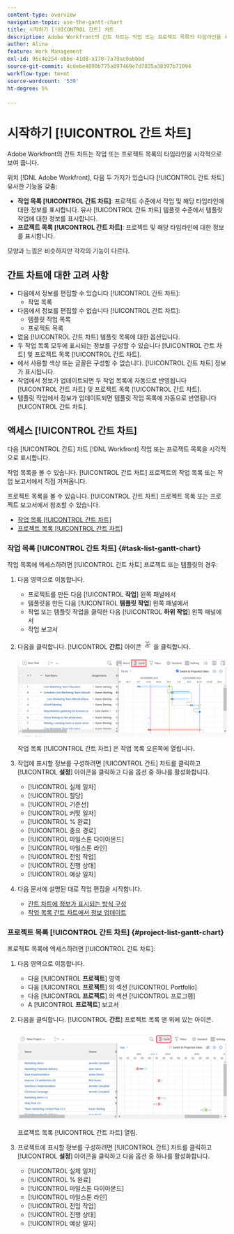 ```yaml
---
content-type: overview
navigation-topic: use-the-gantt-chart
title: 시작하기 [!UICONTROL 간트] 차트
description: Adobe Workfront의 간트 차트는 작업 또는 프로젝트 목록의 타임라인을 시각적으로 보여 줍니다.
author: Alina
feature: Work Management
exl-id: 96c4e254-ebbe-41d8-a178-7a79ac0abbbd
source-git-commit: 4cdebe4890b775a097469e7d7035a38397b71094
workflow-type: tm+mt
source-wordcount: '539'
ht-degree: 5%

---
```


# 시작하기 [!UICONTROL 간트 차트]

Adobe Workfront의 간트 차트는 작업 또는 프로젝트 목록의 타임라인을 시각적으로 보여 줍니다.

위치 [!DNL Adobe Workfront], 다음 두 가지가 있습니다 [!UICONTROL 간트 차트] 유사한 기능을 갖춤:

* **작업 목록 [!UICONTROL 간트 차트]**: 프로젝트 수준에서 작업 및 해당 타임라인에 대한 정보를 표시합니다. 유사 [!UICONTROL 간트 차트] 템플릿 수준에서 템플릿 작업에 대한 정보를 표시합니다.
* **프로젝트 목록 [!UICONTROL 간트 차트]**: 프로젝트 및 해당 타임라인에 대한 정보를 표시합니다.

모양과 느낌은 비슷하지만 각각의 기능이 다르다.

## 간트 차트에 대한 고려 사항

* 다음에서 정보를 편집할 수 있습니다 [!UICONTROL 간트 차트]:
   * 작업 목록
* 다음에서 정보를 편집할 수 없습니다 [!UICONTROL 간트 차트]:
   * 템플릿 작업 목록
   * 프로젝트 목록
* 없음 [!UICONTROL 간트 차트] 템플릿 목록에 대한 옵션입니다.
* 두 작업 목록 모두에 표시되는 정보를 구성할 수 있습니다 [!UICONTROL 간트 차트] 및 프로젝트 목록 [!UICONTROL 간트 차트].
* 에서 사용할 색상 또는 글꼴은 구성할 수 없습니다. [!UICONTROL 간트 차트] 정보가 표시됩니다.
* 작업에서 정보가 업데이트되면 두 작업 목록에 자동으로 반영됩니다 [!UICONTROL 간트 차트] 및 프로젝트 목록 [!UICONTROL 간트 차트].
* 템플릿 작업에서 정보가 업데이트되면 템플릿 작업 목록에 자동으로 반영됩니다 [!UICONTROL 간트 차트].

## 액세스 [!UICONTROL 간트 차트]

다음 [!UICONTROL 간트] 차트 [!DNL Workfront]  작업 또는 프로젝트 목록을 시각적으로 표시합니다.

작업 목록을 볼 수 있습니다. [!UICONTROL 간트 차트] 프로젝트의 작업 목록 또는 작업 보고서에서 직접 가져옵니다.

프로젝트 목록을 볼 수 있습니다. [!UICONTROL 간트 차트] 프로젝트 목록 또는 프로젝트 보고서에서 참조할 수 있습니다.

* [작업 목록 [!UICONTROL 간트 차트]](#task-list-gantt-chart)
* [프로젝트 목록 [!UICONTROL 간트 차트]](#project-list-gantt-chart)

### 작업 목록 [!UICONTROL 간트 차트] {#task-list-gantt-chart}

<!--The task list [!UICONTROL Gantt Chart] is accessible in the following areas:

* In a Project

   * [!UICONTROL Tasks] section
   * [!UICONTROL Subtasks] section of a task

* In a [!UICONTROL Template]

* In a [!UICONTROL Task] report-->

작업 목록에 액세스하려면 [!UICONTROL 간트 차트] 프로젝트 또는 템플릿의 경우:

1. 다음 영역으로 이동합니다.

   * 프로젝트를 만든 다음 [!UICONTROL **작업**] 왼쪽 패널에서
   * 템플릿을 만든 다음 [!UICONTROL **템플릿 작업**] 왼쪽 패널에서
   * 작업 또는 템플릿 작업을 클릭한 다음 [!UICONTROL **하위 작업**] 왼쪽 패널에서
   * 작업 보고서

1. 다음을 클릭합니다. [!UICONTROL **간트**] 아이콘 ![](assets/gantt-icon-nwe.png) 을 클릭합니다.

   ![](assets/task-list-gantt.png)

   작업 목록 [!UICONTROL 간트 차트] 은 작업 목록 오른쪽에 열립니다.

1. 작업에 표시할 정보를 구성하려면 [!UICONTROL 간트] 차트를 클릭하고 [!UICONTROL **설정**] 아이콘을 클릭하고 다음 옵션 중 하나를 활성화합니다.

   * [!UICONTROL 실제 일자]
   * [!UICONTROL 할당]
   * [!UICONTROL 기준선]
   * [!UICONTROL 커밋 일자]
   * [!UICONTROL % 완료]
   * [!UICONTROL 중요 경로]
   * [!UICONTROL 마일스톤 다이아몬드]
   * [!UICONTROL 마일스톤 라인]
   * [!UICONTROL 전임 작업]
   * [!UICONTROL 진행 상태]
   * [!UICONTROL 예상 일자]

1. 다음 문서에 설명된 대로 작업 편집을 시작합니다.

   * [간트 차트에 정보가 표시되는 방식 구성](../use-the-gantt-chart/configure-info-on-gantt-chart.md)
   * [작업 목록 간트 차트에서 정보 업데이트](../use-the-gantt-chart/update-info-task-list-gantt.md)

### 프로젝트 목록 [!UICONTROL 간트 차트] {#project-list-gantt-chart}

<!--The project list [!UICONTROL Gantt Chart] is accessible in the following areas:

* In the [!UICONTROL Projects] area
* In the [!UICONTROL Projects] section of a [!UICONTROL Portfolio]
* In the [!UICONTROL Projects] section of a [!UICONTROL Program]
* In a [!UICONTROL Project] report-->

프로젝트 목록에 액세스하려면 [!UICONTROL 간트 차트]:

1. 다음 영역으로 이동합니다.

   * 다음 [!UICONTROL **프로젝트**] 영역
   * 다음 [!UICONTROL **프로젝트**] 의 섹션 [!UICONTROL Portfolio]
   * 다음 [!UICONTROL **프로젝트**] 의 섹션 [!UICONTROL 프로그램]
   * A [!UICONTROL **프로젝트**] 보고서

1. 다음을 클릭합니다. [!UICONTROL **간트**] 프로젝트 목록 맨 위에 있는 아이콘.

   ![](assets/project-list-gantt.png)

   프로젝트 목록 [!UICONTROL 간트 차트] 열림.

1. 프로젝트에 표시할 정보를 구성하려면 [!UICONTROL 간트] 차트를 클릭하고 [!UICONTROL **설정**] 아이콘을 클릭하고 다음 옵션 중 하나를 활성화합니다.

   * [!UICONTROL 실제 일자]
   * [!UICONTROL % 완료]
   * [!UICONTROL 마일스톤 다이아몬드]
   * [!UICONTROL 마일스톤 라인]
   * [!UICONTROL 전임 작업]
   * [!UICONTROL 진행 상태]
   * [!UICONTROL 예상 일자]
